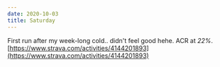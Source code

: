 ```yaml
---
date: 2020-10-03
title: Saturday
---
```


First run after my week-long cold.. didn't feel good hehe. ACR at *22%*.
[https://www.strava.com/activities/4144201893](https://www.strava.com/activities/4144201893)
